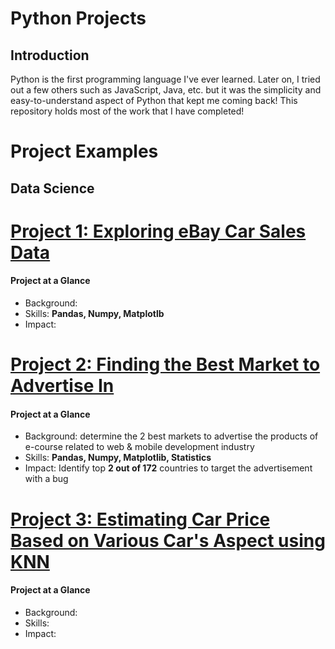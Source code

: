 # Python Projects

## Introduction

Python is the first programming language I've ever learned. Later on, I tried out a few others such as JavaScript, Java, etc. but it was the simplicity and easy-to-understand aspect of Python that kept me coming back! This repository holds most of the work that I have completed!

# Project Examples

## Data Science

# [Project 1: Exploring eBay Car Sales Data](https://github.com/jtran2509/Jade_Projects/tree/main/Python/Data%20Science/Explore%20eBay%20Car%20Sales)

#### Project at a Glance

- Background:
- Skills: **Pandas, Numpy, Matplotlb**
- Impact:

# [Project 2: Finding the Best Market to Advertise In](https://www.notion.so/Github-6ec5550b1aa74b3dbe765aa3c18eaed1)

#### Project at a Glance

- Background: determine the 2 best markets to advertise the products of e-course related to web & mobile development industry
- Skills: **Pandas, Numpy, Matplotlib, Statistics**
- Impact: Identify top **2 out of 172** countries to target the advertisement with a bug

# [Project 3: Estimating Car Price Based on Various Car's Aspect using KNN]()

#### Project at a Glance
- Background: 
- Skills:
- Impact:
